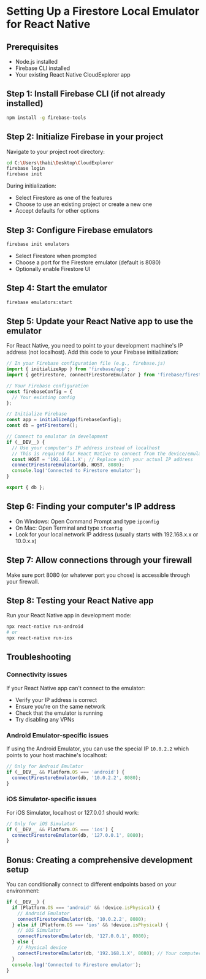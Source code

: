 # Setting Up a Firestore Local Emulator for React Native

## Prerequisites

- Node.js installed
- Firebase CLI installed
- Your existing React Native CloudExplorer app

## Step 1: Install Firebase CLI (if not already installed)

```bash
npm install -g firebase-tools
```

## Step 2: Initialize Firebase in your project

Navigate to your project root directory:

```bash
cd C:\Users\thabi\Desktop\CloudExplorer
firebase login
firebase init
```

During initialization:

- Select Firestore as one of the features
- Choose to use an existing project or create a new one
- Accept defaults for other options

## Step 3: Configure Firebase emulators

```bash
firebase init emulators
```

- Select Firestore when prompted
- Choose a port for the Firestore emulator (default is 8080)
- Optionally enable Firestore UI

## Step 4: Start the emulator

```bash
firebase emulators:start
```

## Step 5: Update your React Native app to use the emulator

For React Native, you need to point to your development machine's IP address (not localhost). Add this code to your Firebase initialization:

```javascript
// In your Firebase configuration file (e.g., firebase.js)
import { initializeApp } from 'firebase/app';
import { getFirestore, connectFirestoreEmulator } from 'firebase/firestore';

// Your Firebase configuration
const firebaseConfig = {
  // Your existing config
};

// Initialize Firebase
const app = initializeApp(firebaseConfig);
const db = getFirestore();

// Connect to emulator in development
if (__DEV__) {
  // Use your computer's IP address instead of localhost
  // This is required for React Native to connect from the device/emulator
  const HOST = '192.168.1.X'; // Replace with your actual IP address
  connectFirestoreEmulator(db, HOST, 8080);
  console.log('Connected to Firestore emulator');
}

export { db };
```

## Step 6: Finding your computer's IP address

- On Windows: Open Command Prompt and type `ipconfig`
- On Mac: Open Terminal and type `ifconfig`
- Look for your local network IP address (usually starts with 192.168.x.x or 10.0.x.x)

## Step 7: Allow connections through your firewall

Make sure port 8080 (or whatever port you chose) is accessible through your firewall.

## Step 8: Testing your React Native app

Run your React Native app in development mode:

```bash
npx react-native run-android
# or
npx react-native run-ios
```

## Troubleshooting

### Connectivity issues

If your React Native app can't connect to the emulator:

- Verify your IP address is correct
- Ensure you're on the same network
- Check that the emulator is running
- Try disabling any VPNs

### Android Emulator-specific issues

If using the Android Emulator, you can use the special IP `10.0.2.2` which points to your host machine's localhost:

```javascript
// Only for Android Emulator
if (__DEV__ && Platform.OS === 'android') {
  connectFirestoreEmulator(db, '10.0.2.2', 8080);
}
```

### iOS Simulator-specific issues

For iOS Simulator, localhost or 127.0.0.1 should work:

```javascript
// Only for iOS Simulator
if (__DEV__ && Platform.OS === 'ios') {
  connectFirestoreEmulator(db, '127.0.0.1', 8080);
}
```

## Bonus: Creating a comprehensive development setup

You can conditionally connect to different endpoints based on your environment:

```javascript
if (__DEV__) {
  if (Platform.OS === 'android' && !device.isPhysical) {
    // Android Emulator
    connectFirestoreEmulator(db, '10.0.2.2', 8080);
  } else if (Platform.OS === 'ios' && !device.isPhysical) {
    // iOS Simulator
    connectFirestoreEmulator(db, '127.0.0.1', 8080);
  } else {
    // Physical device
    connectFirestoreEmulator(db, '192.168.1.X', 8080); // Your computer's IP
  }
  console.log('Connected to Firestore emulator');
}
```

